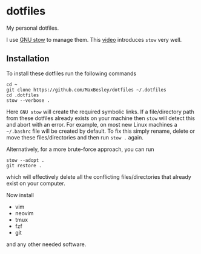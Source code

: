 # dotfiles

My personal dotfiles.

I use [GNU stow](https://www.gnu.org/software/stow) to manage them.
This [video](https://www.youtube.com/watch?v=y6XCebnB9gs) introduces `stow` very well.


## Installation

To install these dotfiles run the following commands

```
cd ~
git clone https://github.com/MaxBesley/dotfiles ~/.dotfiles
cd .dotfiles
stow --verbose .
```

Here `GNU stow` will create the required symbolic links.
If a file/directory path from these dotfiles already exists on your machine then `stow` will detect this and abort with an error.
For example, on most new Linux machines a `~/.bashrc` file will be created by default.
To fix this simply rename, delete or move these files/directories and then run `stow .` again.

Alternatively, for a more brute-force approach, you can run
```
stow --adopt .
git restore .
```
which will effectively delete all the conflicting files/directories that already exist on your computer.

Now install

  - vim
  - neovim
  - tmux
  - fzf
  - git

and any other needed software.
